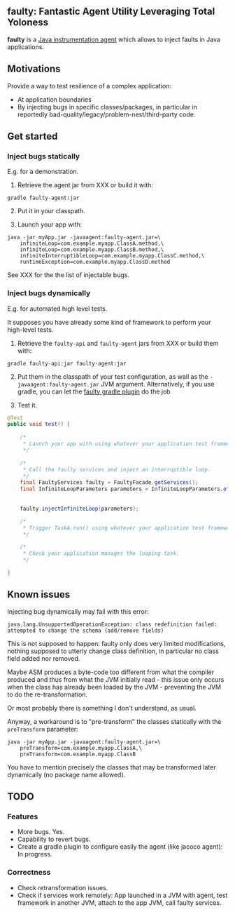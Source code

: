 faulty: Fantastic Agent Utility Leveraging Total Yoloness
---------------------------------------------------------

**faulty** is a [Java instrumentation agent](https://docs.oracle.com/en/java/javase/14/docs/api/java.instrument/java/lang/instrument/package-summary.html) which allows to inject faults in Java applications.

## Motivations

Provide a way to test resilience of a complex application:
- At application boundaries
- By injecting bugs in specific classes/packages, in particular in reportedly bad-quality/legacy/problem-nest/third-party code.

## Get started

### Inject bugs statically

E.g. for a demonstration.

1. Retrieve the agent jar from XXX or build it with:

```
gradle faulty-agent:jar
```

2. Put it in your classpath.

3. Launch your app with:

```
java -jar myApp.jar -javaagent:faulty-agent.jar=\
    infiniteLoop=com.example.myapp.ClassA.method,\
    infiniteLoop=com.example.myapp.ClassB.method,\
    infiniteInterruptibleLoop=com.example.myapp.ClassC.method,\
    runtimeException=com.example.myapp.ClassD.method
```

See XXX for the the list of injectable bugs.

### Inject bugs dynamically

E.g. for automated high level tests.

It supposes you have already some kind of framework to perform your high-level tests.

1. Retrieve the `faulty-api` and `faulty-agent` jars from XXX or build them with:

```
gradle faulty-api:jar faulty-agent:jar
```

2. Put them in the classpath of your test configuration, as wall as the `-javaagent:faulty-agent.jar` JVM argument. Alternatively, if you use gradle, you can let the [faulty gradle plugin](faulty-gradle/README.md) do the job

3. Test it.

```java
@Test
public void test() {
   
    /*
     * Launch your app with using whatever your application test framework provides.  
     */

    /*
     * Call the faulty services and inject an interruptible loop.
     */
    final FaultyServices faulty = FaultyFacade.getServices();
    final InfiniteLoopParameters parameters = InfiniteLoopParameters.of("com.example.myapp.TaskA",
                                                                        "run",
                                                                        true /* interruptible. */);
    faulty.injectInfiniteLoop(parameters);

    /*
     * Trigger TaskA.run() using whatever your application test framework provides. 
     */

    /*
     * Check your application manages the looping task.
     */

}
```

## Known issues

Injecting bug dynamically may fail with this error:

```
java.lang.UnsupportedOperationException: class redefinition failed: attempted to change the schema (add/remove fields)
```

This is not supposed to happen: faulty only does very limited modifications, nothing supposed to utterly change class definition, in particular no class field added nor removed.

Maybe ASM produces a byte-code too different from what the compiler produced and thus from what the JVM initially read - this issue only occurs when the class has already been loaded by the JVM - preventing the JVM to do the re-transformation.

Or most probably there is something I don't understand, as usual.

Anyway, a workaround is to "pre-transform" the classes statically with the `preTransform` parameter:

```
java -jar myApp.jar -javaagent:faulty-agent.jar=\
    preTransform=com.example.myapp.ClassA,\
    preTransform=com.example.myapp.ClassB
```

You have to mention precisely the classes that may be transformed later dynamically (no package name allowed).

## TODO

### Features

* More bugs. Yes.
* Capability to revert bugs.
* Create a gradle plugin to configure easily the agent (like jacoco agent): In progress.

### Correctness

* Check retransformation issues.
* Check if services work remotely: App launched in a JVM with agent, test framework in another JVM, attach to the app JVM, call faulty services.